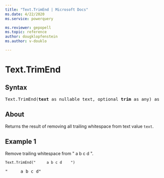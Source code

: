 ```yaml
---
title: "Text.TrimEnd | Microsoft Docs"
ms.date: 4/22/2020
ms.service: powerquery

ms.reviewer: gepopell
ms.topic: reference
author: dougklopfenstein
ms.author: v-douklo

---
```

# Text.TrimEnd

## Syntax

<pre>
Text.TrimEnd(<b>text</b> as nullable text, optional <b>trim</b> as any) as nullable text
</pre>
  
## About  
Returns the result of removing all trailing whitespace from text value `text`.

## Example 1
Remove trailing whitespace from " a b c d ".

```powerquery-m
Text.TrimEnd("     a b c d    ")
```

<pre>
"     a b c d"
</pre>
